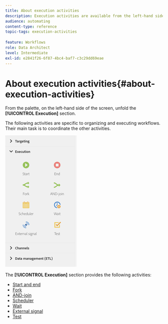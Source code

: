 ```yaml
---
title: About execution activities
description: Execution activities are available from the left-hand side of the screen.
audience: automating
content-type: reference
topic-tags: execution-activities

feature: Workflows
role: Data Architect
level: Intermediate
exl-id: e2841f26-6f87-4bc4-baf7-c3c29dd69eae
---
```

# About execution activities{#about-execution-activities}

From the palette, on the left-hand side of the screen, unfold the **[!UICONTROL Execution]** section.

The following activities are specific to organizing and executing workflows. Their main task is to coordinate the other activities. 

![](assets/wkf_execution_activities.png)

The **[!UICONTROL Execution]** section provides the following activities:

* [Start and end](../../automating/using/start-and-end.md)
* [Fork](../../automating/using/fork.md)
* [AND-join](../../automating/using/and-join.md)
* [Scheduler](../../automating/using/scheduler.md)
* [Wait](../../automating/using/wait.md)
* [External signal](../../automating/using/external-signal.md)
* [Test](../../automating/using/test.md)
